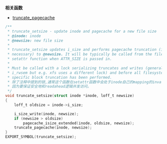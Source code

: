 **相关函数**
*  [truncate_pagecache](https://github.com/sigmanature/learn_os_note/blob/main/6.13.1%E5%86%85%E6%A0%B8%E6%96%87%E6%A1%A3%E6%B3%A8%E9%87%8A/mm/truncate.c/truncate_pagecache.md)
```C
/**
 * truncate_setsize - update inode and pagecache for a new file size
 * @inode: inode
 * @newsize: new file size
 *
 * truncate_setsize updates i_size and performs pagecache truncation (if
 * necessary) to @newsize. It will be typically be called from the filesystem's
 * setattr function when ATTR_SIZE is passed in.
 *
 * Must be called with a lock serializing truncates and writes (generally
 * i_rwsem but e.g. xfs uses a different lock) and before all filesystem
 * specific block truncation has been performed.
 * 除了注释中提到的锁,通常这个函数在setattr函数中会处于inode自己的mapping的invalidate锁的上下文中。
 * 因为要保证安全地和readahead逻辑并发访问。
 */
void truncate_setsize(struct inode *inode, loff_t newsize)
{
	loff_t oldsize = inode->i_size;

	i_size_write(inode, newsize);
	if (newsize > oldsize)
		pagecache_isize_extended(inode, oldsize, newsize);
	truncate_pagecache(inode, newsize);
}
EXPORT_SYMBOL(truncate_setsize);
```